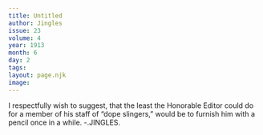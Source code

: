 ```yaml
---
title: Untitled
author: Jingles
issue: 23
volume: 4
year: 1913
month: 6
day: 2
tags:
layout: page.njk
image:
---
```

I respectfully wish to suggest, that the least the Honorable Editor could do for a member of his staff of “dope slingers,” would be to furnish him with a pencil once in a while. -.JINGLES.


